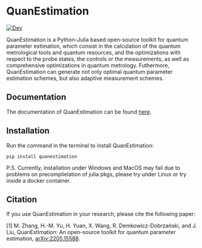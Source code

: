 # QuanEstimation

[![Dev](https://img.shields.io/badge/docs-stable-blue.svg)](https://quanestimation.github.io/QuanEstimation/)

QuanEstimation is a Python-Julia based open-source toolkit for quantum parameter estimation, which consist in the calculation of the quantum metrological tools and quantum resources, and the optimizations with respect to the probe states, the controls or the measurements, as well as comprehensive optimizations in quantum metrology. Futhermore, QuanEstimation can generate not only optimal quantum parameter estimation schemes, but also adaptive measurement schemes.

## Documentation
The documentation of QuanEstimation can be found [here](https://quanestimation.github.io/QuanEstimation/).

## Installation
Run the command in the terminal to install QuanEstimation:  

~~~
pip install quanestimation
~~~

P.S. Currently, installation under Windows and MacOS may fail due to problems on precomplielation of julia pkgs, please try under Linux or try inside a docker container.

## Citation
If you use QuanEstimation in your research, please cite the following paper:

[1] M. Zhang, H.-M. Yu, H. Yuan, X. Wang, R. Demkowicz-Dobrzański, and J. Liu, 
QuanEstimation: An open-source toolkit for quantum parameter estimation, 
[arXiv:2205.15588](https://doi.org/10.48550/arXiv.2205.15588).
